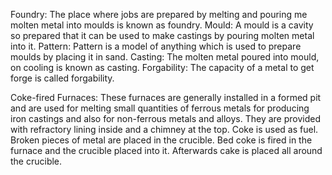 Foundry: The place where jobs are prepared by melting and pouring me molten metal into moulds is known as foundry. 
Mould: A mould is a cavity so prepared that it can be used to make castings by pouring molten metal into it. 
Pattern: Pattern is a model of anything which is used to prepare moulds by placing it in sand. 
Casting: The molten metal poured into mould, on cooling is known as casting. 
Forgability: The capacity of a metal to get forge is called forgability.

Coke-fired Furnaces: These furnaces are generally installed in a formed pit and are used for melting small quantities of ferrous metals for producing iron castings and also for non-ferrous metals and alloys. They are provided with refractory lining inside and a chimney at the top. Coke is used as fuel. Broken pieces of metal are placed in the crucible. Bed coke is fired in the furnace and the crucible placed into it. Afterwards cake is placed all around the crucible. 
